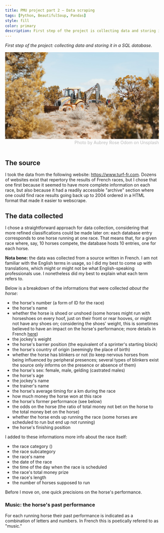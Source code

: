 ```yaml
---
title: PMU project part 2 — Data scraping
tags: [Python, BeautifulSoup, Pandas]
style: fill
color: primary
description: First step of the project is collecting data and storing it in a SQL database.
---
```


*First step of the project: collecting data and storing it in a SQL database.*

<script type="text/javascript"
        src="https://cdnjs.cloudflare.com/ajax/libs/mathjax/2.7.0/MathJax.js?config=TeX-AMS_CHTML"></script>

<img src="../images/digging.jpg">
<div style="color: #BABABA; text-align:right">Photo by Aubrey Rose Odom on Unsplash</div>
<br>

## The source

I took the data from the following website: https://www.turf-fr.com. Dozens of websites exist that repertory the results of French races, but I chose that one first because it seemed to have more complete information on each race, but also because it had a readily accessible "archive" section where one could find race results going back up to 2004 ordered in a HTML format that made it easier to webscrape.

## The data collected

I chose a straightforward approach for data collection, considering that more refined classifications could be made later on: each database entry corresponds to one horse running at one race. That means that, for a given race where, say, 10 horses compete, the database hosts 10 entries, one for each horse.  

**Nota bene:** the data was collected from a source written in French. I am not familiar with the English terms in usage, so I did my best to come up with translations, which might or might not be what English-speaking professionals use. I nonetheless did my best to explain what each term refers to.

Below is a breakdown of the informations that were collected *about the horse*:
- the horse's number (a form of ID for the race)
- the horse's name
- whether the horse is shoed or unshoed (some horses might run with horseshoes on every hoof, just on their front or rear hooves, or might not have any shoes on; considering the shoes' weight, this is sometimes believed to have an impact on the horse's performance; more details in French <a href="https://hippique.blog-pmu.fr/2015/06/11/le-deferrage/">here</a>)
- the jockey's weight
- the horse's barrier position (the equivalent of a sprinter's starting block)
- the horse's country of origin (seemingly the place of birth)
- whether the horse has blinkers or not (to keep nervous horses from being influenced by peripheral presences; several types of blinkers exist the source only informs on the presence or absence of them)
- the horse's sex: female, male, gelding (castrated males)
- the horse's age
- the jockey's name
- the trainer's name
- the horse's average timing for a km during the race
- how much money the horse won at this race
- the horse's former performance (see below)
- the odds on the horse (the ratio of total money not bet on the horse to the total money bet on the horse)
- whether the horse ends up running the race (some horses are scheduled to run but end up not running)
- the horse's finishing position

I added to these informations more info about the race itself:
- the race category ()
- the race subcategory
- the race's name
- the date of the race
- the time of the day when the race is scheduled
- the race's total money prize
- the race's length
- the number of horses supposed to run

Before I move on, one quick precisions on the horse's performance.

### Music: the horse's past performance
For each running horse their past performance is indicated as a combination of letters and numbers. In French this is poetically refered to as "music." 
